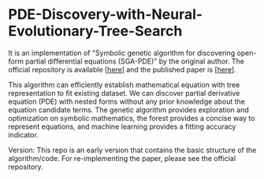 # PDE-Discovery-with-Neural-Evolutionary-Tree-Search
It is an implementation of "Symbolic genetic algorithm for discovering open-form partial differential equations (SGA-PDE)" by the original author. The official repository is available [[here](https://github.com/YuntianChen/SGA-PDE)] and the published paper is [[here](https://journals.aps.org/prresearch/pdf/10.1103/PhysRevResearch.4.023174)].

This algorithm can efficiently establish mathematical equation with tree representation to fit existing dataset. We can discover partial derivative equation (PDE) with nested forms without any prior knowledge about the equation candidate terms. The genetic algorithm provides exploration and optimization on symbolic mathematics, the forest provides a concise way to represent equations, and machine learning provides a fitting accuracy indicator.

Version: This repo is an early version that contains the basic structure of the algorithm/code. For re-implementing the paper, please see the official repository.
